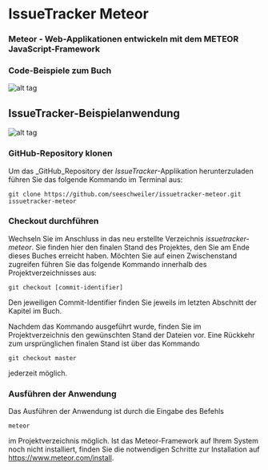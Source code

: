 # IssueTracker Meteor
### Meteor - Web-Applikationen entwickeln mit dem METEOR JavaScript-Framework
### Code-Beispiele zum Buch

![alt tag](https://raw.githubusercontent.com/seeschweiler/issuetracker-meteor/master/images/Meteor_Cover_300w.png)

## IssueTracker-Beispielanwendung

![alt tag](https://raw.githubusercontent.com/seeschweiler/issuetracker-meteor/master/images/issuetracker_logo_400w.png)

### GitHub-Repository klonen
Um das _GitHub_Repository der _IssueTracker_-Applikation herunterzuladen führen Sie das folgende Kommando im Terminal aus:

```
git clone https://github.com/seeschweiler/issuetracker-meteor.git issuetracker-meteor
```


### Checkout durchführen
Wechseln Sie im Anschluss in das neu erstellte Verzeichnis _issuetracker-meteor_. Sie finden hier den finalen Stand des Projektes, den Sie am Ende dieses Buches erreicht haben. Möchten Sie auf einen Zwischenstand zugreifen führen Sie das folgende Kommando innerhalb des Projektverzeichnisses aus:

```
git checkout [commit-identifier]
```

Den jeweiligen Commit-Identifier finden Sie jeweils im letzten Abschnitt der Kapitel im Buch.

Nachdem das Kommando ausgeführt wurde, finden Sie im Projektverzeichnis den gewünschten Stand der Dateien vor. Eine Rückkehr zum ursprünglichen finalen Stand ist über das Kommando

```
git checkout master
```

jederzeit möglich.

### Ausführen der Anwendung
Das Ausführen der Anwendung ist durch die Eingabe des Befehls

```
meteor
```

im Projektverzeichnis möglich. Ist das Meteor-Framework auf Ihrem System noch nicht installiert, finden Sie die notwendigen Schritte zur Installation auf https://www.meteor.com/install.

